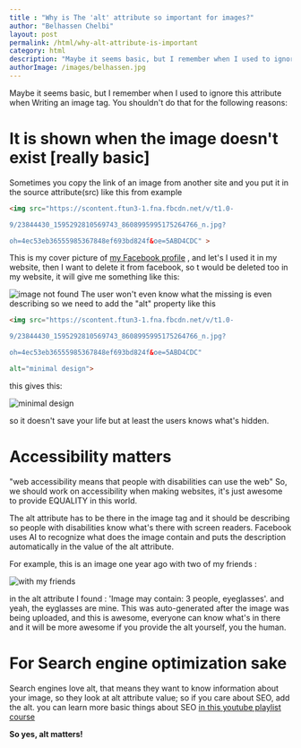 ```yaml
---
title : "Why is The 'alt' attribute so important for images?"
author: "Belhassen Chelbi"
layout: post
permalink: /html/why-alt-attribute-is-important
category: html
description: "Maybe it seems basic, but I remember when I used to ignore this attribute when Writing an image tag, The alt attribute has to be there in the image tag and it should be describing so  people with disabilities know what's there with screen readers.  "
authorImage: /images/belhassen.jpg
---
```


Maybe it seems basic, but I remember when I used to ignore this attribute when Writing an image tag. You shouldn't do that for the following reasons: 

# It is shown when the image doesn't exist [really basic]

Sometimes you copy the link of an image from another site and you put it in the source attribute(src)  like this from example 
```html
<img src="https://scontent.ftun3-1.fna.fbcdn.net/v/t1.0-

9/23844430_1595292810569743_8608995995175264766_n.jpg?

oh=4ec53eb36555985367848ef693bd824f&oe=5ABD4CDC" >
```
This is my cover picture of [my Facebook profile](https://www.facebook.com/belhassen07) , and let's I used it in my website, then I want to delete  it from facebook, so t would be deleted too in my website, it will give me something like this: 

![image not found](https://thepracticaldev.s3.amazonaws.com/i/3drxlbd8t5ubut0x7t9e.PNG)
The user won't even know what the missing is even describing so  we need to add the "alt" property like this

```html
<img src="https://scontent.ftun3-1.fna.fbcdn.net/v/t1.0-

9/23844430_1595292810569743_8608995995175264766_n.jpg?

oh=4ec53eb36555985367848ef693bd824f&oe=5ABD4CDC" 

alt="minimal design"> 
```

this gives this: 

![minimal design](https://thepracticaldev.s3.amazonaws.com/i/o3fybhlhwlvjjyj83c50.PNG)

so it doesn't save your life but at least the users knows what's hidden.

# Accessibility matters 

"web accessibility means that people with disabilities can use the web" 
So, we should work on accessibility when making websites, it's just awesome to provide EQUALITY in this world. 

The alt attribute has to be there in the image tag and it should be describing so  people with disabilities know what's there with screen readers. 
Facebook uses AI to recognize what does the image contain and puts the description automatically in the value of the alt attribute.

For example, this is an image one year ago with two of my friends : 

![with my friends](https://scontent.ftun3-1.fna.fbcdn.net/v/t1.0-9/16473183_979309875534963_475963488166732354_n.jpg?oh=f12eabea3c13ec07fe4f152cb522ab8c&oe=5AD202B3) 

in the alt attribute I found : 'Image may contain: 3 people, eyeglasses'. and yeah, the eyglasses are mine. This was auto-generated after the image was being uploaded, and this is awesome, everyone can know what's in there and it will be more awesome if you provide the alt yourself, you the human.

# For Search engine optimization sake

Search engines love alt, that means they want to know information about your image, so they look at alt attribute value; so if you care about SEO, add the alt.
you can learn more basic things about SEO [in this youtube playlist course](https://www.youtube.com/watch?v=bpE-bIX1z9M&list=PLWjCJDeWfDddFOJYmcgNnUIhUHcsNEBTd)

 **So yes, alt matters!**
